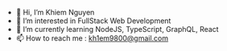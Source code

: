 - 👋 Hi, I’m Khiem Nguyen
- 👀 I’m interested in FullStack Web Development
- 🌱 I’m currently learning NodeJS, TypeScript, GraphQL, React
- 📫 How to reach me : kh1em9800@gmail.com

<!---
kh1em98/kh1em98 is a ✨ special ✨ repository because its `README.md` (this file) appears on your GitHub profile.
You can click the Preview link to take a look at your changes.
--->
